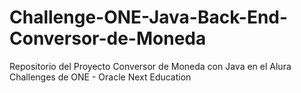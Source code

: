 # Challenge-ONE-Java-Back-End-Conversor-de-Moneda
Repositorio del Proyecto Conversor de Moneda con Java en el Alura Challenges de ONE - Oracle Next Education
